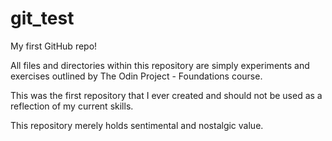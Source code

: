 # git_test
My first GitHub repo!

All files and directories within this repository are simply experiments and exercises outlined by The Odin Project - Foundations course. 

This was the first repository that I ever created and should not be used as a reflection of my current skills. 

This repository merely holds sentimental and nostalgic value.
